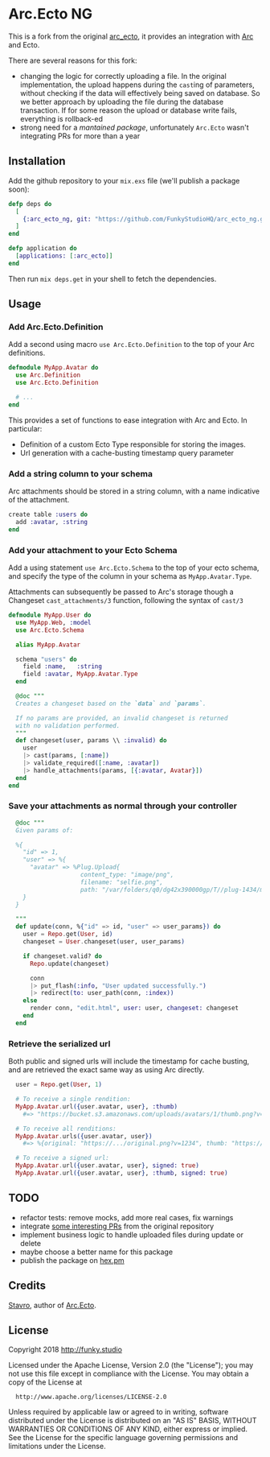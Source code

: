 # Arc.Ecto NG

This is a fork from the original [arc_ecto](https://github.com/stavro/arc_ecto),
it provides an integration with [Arc](https://github.com/stavro/arc) and Ecto.

There are several reasons for this fork:

* changing the logic for correctly uploading a file. In the original implementation,
the upload happens during the `cast`ing of parameters, without checking if the
data will effectively being saved on database. So we better approach by uploading
the file during the database transaction. If for some reason the upload or database
write fails, everything is rollback-ed
* strong need for a _mantained package_, unfortunately `Arc.Ecto` wasn't integrating
PRs for more than a year

## Installation

Add the github repository to your `mix.exs` file (we'll publish a package soon):

```elixir
defp deps do
  [
    {:arc_ecto_ng, git: "https://github.com/FunkyStudioHQ/arc_ecto_ng.git"}
  ]
end

defp application do
  [applications: [:arc_ecto]]
end
```

Then run `mix deps.get` in your shell to fetch the dependencies.

## Usage

### Add Arc.Ecto.Definition

Add a second using macro `use Arc.Ecto.Definition` to the top of your Arc definitions.

```elixir
defmodule MyApp.Avatar do
  use Arc.Definition
  use Arc.Ecto.Definition

  # ...
end
```

This provides a set of functions to ease integration with Arc and Ecto.  In particular:

  * Definition of a custom Ecto Type responsible for storing the images.
  * Url generation with a cache-busting timestamp query parameter

### Add a string column to your schema

Arc attachments should be stored in a string column, with a name indicative of the attachment.

```elixir
create table :users do
  add :avatar, :string
end
```

### Add your attachment to your Ecto Schema

Add a using statement `use Arc.Ecto.Schema` to the top of your ecto schema, and specify the type of the column in your schema as `MyApp.Avatar.Type`.

Attachments can subsequently be passed to Arc's storage though a Changeset `cast_attachments/3` function, following the syntax of `cast/3`

```elixir
defmodule MyApp.User do
  use MyApp.Web, :model
  use Arc.Ecto.Schema

  alias MyApp.Avatar

  schema "users" do
    field :name,   :string
    field :avatar, MyApp.Avatar.Type
  end

  @doc """
  Creates a changeset based on the `data` and `params`.

  If no params are provided, an invalid changeset is returned
  with no validation performed.
  """
  def changeset(user, params \\ :invalid) do
    user
    |> cast(params, [:name])
    |> validate_required([:name, :avatar])
    |> handle_attachments(params, [{:avatar, Avatar}])
  end
end
```

### Save your attachments as normal through your controller

```elixir
  @doc """
  Given params of:

  %{
    "id" => 1,
    "user" => %{
      "avatar" => %Plug.Upload{
                    content_type: "image/png",
                    filename: "selfie.png",
                    path: "/var/folders/q0/dg42x390000gp/T//plug-1434/multipart-765369-5"}
    }
  }

  """
  def update(conn, %{"id" => id, "user" => user_params}) do
    user = Repo.get(User, id)
    changeset = User.changeset(user, user_params)

    if changeset.valid? do
      Repo.update(changeset)

      conn
      |> put_flash(:info, "User updated successfully.")
      |> redirect(to: user_path(conn, :index))
    else
      render conn, "edit.html", user: user, changeset: changeset
    end
  end
```

### Retrieve the serialized url

Both public and signed urls will include the timestamp for cache busting, and are retrieved the exact same way as using Arc directly.

```elixir
  user = Repo.get(User, 1)

  # To receive a single rendition:
  MyApp.Avatar.url({user.avatar, user}, :thumb)
    #=> "https://bucket.s3.amazonaws.com/uploads/avatars/1/thumb.png?v=63601457477"

  # To receive all renditions:
  MyApp.Avatar.urls({user.avatar, user})
    #=> %{original: "https://.../original.png?v=1234", thumb: "https://.../thumb.png?v=1234"}

  # To receive a signed url:
  MyApp.Avatar.url({user.avatar, user}, signed: true)
  MyApp.Avatar.url({user.avatar, user}, :thumb, signed: true)
```

## TODO
* refactor tests: remove mocks, add more real cases, fix warnings
* integrate [some interesting PRs](https://github.com/stavro/arc_ecto/pulls) from the original repository
* implement business logic to handle uploaded files during update or delete
* maybe choose a better name for this package
* publish the package on [hex.pm](https://hex.pm)

## Credits

[Stavro](https://github.com/stavro), author of [Arc.Ecto](https://github.com/stavro/arc_ecto).

## License

Copyright 2018 http://funky.studio

  Licensed under the Apache License, Version 2.0 (the "License");
  you may not use this file except in compliance with the License.
  You may obtain a copy of the License at

      http://www.apache.org/licenses/LICENSE-2.0

  Unless required by applicable law or agreed to in writing, software
  distributed under the License is distributed on an "AS IS" BASIS,
  WITHOUT WARRANTIES OR CONDITIONS OF ANY KIND, either express or implied.
  See the License for the specific language governing permissions and
  limitations under the License.
